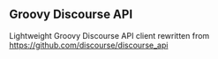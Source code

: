 Groovy Discourse API
-------------------------------

Lightweight Groovy Discourse API client rewritten from https://github.com/discourse/discourse_api 